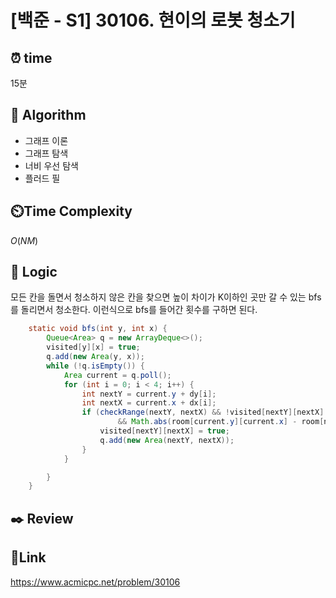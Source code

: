 # [백준 - S1] 30106. 현이의 로봇 청소기

## ⏰ **time**

15분

## :pushpin: **Algorithm**

- 그래프 이론
- 그래프 탐색
- 너비 우선 탐색
- 플러드 필

## ⏲️**Time Complexity**

$O(NM)$

## :round_pushpin: **Logic**

모든 칸을 돌면서 청소하지 않은 칸을 찾으면 높이 차이가 K이하인 곳만 갈 수 있는 bfs를 돌리면서 청소한다. 이런식으로 bfs를 들어간 횟수를 구하면 된다.

```java
	static void bfs(int y, int x) {
		Queue<Area> q = new ArrayDeque<>();
		visited[y][x] = true;
		q.add(new Area(y, x));
		while (!q.isEmpty()) {
			Area current = q.poll();
			for (int i = 0; i < 4; i++) {
				int nextY = current.y + dy[i];
				int nextX = current.x + dx[i];
				if (checkRange(nextY, nextX) && !visited[nextY][nextX]
						&& Math.abs(room[current.y][current.x] - room[nextY][nextX]) <= k) {
					visited[nextY][nextX] = true;
					q.add(new Area(nextY, nextX));
				}
			}

		}
	}

```

## :black_nib: **Review**

## 📡**Link**

https://www.acmicpc.net/problem/30106
